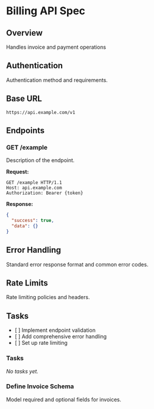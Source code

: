 # Billing API Spec

## Overview

Handles invoice and payment operations

## Authentication

Authentication method and requirements.

## Base URL

```
https://api.example.com/v1
```

## Endpoints

### GET /example

Description of the endpoint.

**Request:**

```http
GET /example HTTP/1.1
Host: api.example.com
Authorization: Bearer {token}
```

**Response:**

```json
{
  "success": true,
  "data": {}
}
```

## Error Handling

Standard error response format and common error codes.

## Rate Limits

Rate limiting policies and headers.

## Tasks

* \[ ] Implement endpoint validation
* \[ ] Add comprehensive error handling
* \[ ] Set up rate limiting

### Tasks

*No tasks yet.*

### Define Invoice Schema

Model required and optional fields for invoices.
